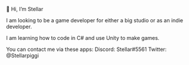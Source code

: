 👋 Hi, I’m Stellar

I am looking to be a game developer for either a big studio or as an indie developer.

I am learning how to code in C# and use Unity to make games.

You can contact me via these apps:
Discord: Stellar#5561 Twitter: @Stellarpiggi
